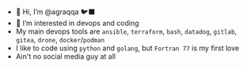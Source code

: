 - 👋 Hi, I’m @agraqqa 🐦‍⬛
- 👀 I’m interested in devops and coding
- My main devops tools are `ansible`, `terraform`, `bash`, `datadog`, `gitlab`, `gitea`, `drone`, `docker`/`podman`
- I like to code using `python` and `golang`, but `Fortran 77` is my first love
- Ain't no social media guy at all

<!---
agraqqa/agraqqa is a ✨ special ✨ repository because its `README.md` (this file) appears on your GitHub profile.
You can click the Preview link to take a look at your changes.
--->
